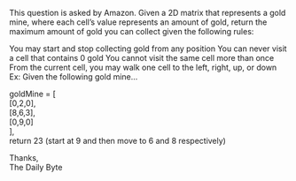 This question is asked by Amazon. Given a 2D matrix that represents a gold mine, where each cell’s value represents an amount of gold, return the maximum amount of gold you can collect given the following rules:

You may start and stop collecting gold from any position
You can never visit a cell that contains 0 gold
You cannot visit the same cell more than once
From the current cell, you may walk one cell to the left, right, up, or down
Ex: Given the following gold mine…    
              
goldMine = [   
    [0,2,0],   
    [8,6,3],   
    [0,9,0]   
],   
return 23 (start at 9 and then move to 6 and 8 respectively)     

Thanks,     
The Daily Byte
